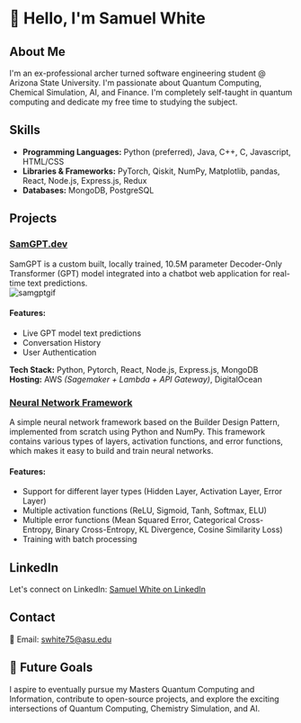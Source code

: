 
# 👋 Hello, I'm Samuel White

## About Me
I'm an ex-professional archer turned software engineering student @ Arizona State University. I'm passionate about Quantum Computing, Chemical Simulation, AI, and Finance. I'm completely self-taught in quantum computing and dedicate my free time to studying the subject.

## Skills
- **Programming Languages:** Python (preferred), Java, C++, C, Javascript, HTML/CSS
- **Libraries & Frameworks:** PyTorch, Qiskit, NumPy, Matplotlib, pandas, React, Node.js, Express.js, Redux
- **Databases:** MongoDB, PostgreSQL

## Projects
### [SamGPT.dev](https://www.samgpt.dev)
SamGPT is a custom built, locally trained, 10.5M parameter Decoder-Only Transformer (GPT) model integrated into a chatbot web application for real-time text predictions.  
![samgptgif](https://i.imgur.com/VrRXbKh.gif)
#### Features:
- Live GPT model text predictions
- Conversation History
- User Authentication

**Tech Stack:** Python, Pytorch, React, Node.js, Express.js, MongoDB  
**Hosting:** AWS *(Sagemaker + Lambda + API Gateway)*, DigitalOcean

### [Neural Network Framework](https://github.com/samabwhite/NeuralNetworkFramework)
A simple neural network framework based on the Builder Design Pattern, implemented from scratch using Python and NumPy. This framework contains various types of layers, activation functions, and error functions, which makes it easy to build and train neural networks.
#### Features:
- Support for different layer types (Hidden Layer, Activation Layer, Error Layer)
- Multiple activation functions (ReLU, Sigmoid, Tanh, Softmax, ELU)
- Multiple error functions (Mean Squared Error, Categorical Cross-Entropy, Binary Cross-Entropy, KL Divergence, Cosine Similarity Loss)
- Training with batch processing

## LinkedIn
Let's connect on LinkedIn: [Samuel White on LinkedIn](https://www.linkedin.com/in/samuel-white-0b8959138)

## Contact
📧 Email: swhite75@asu.edu

## 🚀 Future Goals
I aspire to eventually pursue my Masters Quantum Computing and Information, contribute to open-source projects, and explore the exciting intersections of Quantum Computing, Chemistry Simulation, and AI.
